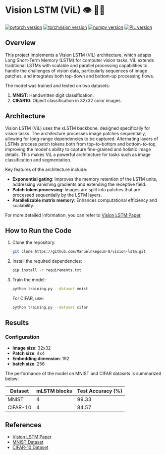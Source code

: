 
# Vision LSTM (ViL) 👁️ 🧠🔧
[![pytorch version](https://img.shields.io/badge/pytorch-2.1.2-yellow.svg)](https://pypi.org/project/torch/2.1.2-/)
[![torchvision version](https://img.shields.io/badge/torchvision-0.16.2-yellow.svg)](https://pypi.org/project/torchvision/0.16.2-/)
[![numpy version](https://img.shields.io/badge/numpy-1.26.4-blue.svg)](https://pypi.org/project/numpy/1.26.4/)
[![PIL version](https://img.shields.io/badge/PIL-10.2.0-green.svg)](https://pypi.org/project/Pillow/10.2.0/)
## Overview
This project implements a Vision LSTM (ViL) architecture, which adapts Long Short-Term Memory (LSTM) for computer vision tasks. ViL extends traditional LSTMs with scalable and parallel processing capabilities to handle the challenges of vision data, particularly sequences of image patches, and integrates both top-down and bottom-up processing flows.

The model was trained and tested on two datasets:
1. **MNIST**: Handwritten digit classification.
2. **CIFAR10**: Object classification in 32x32 color images.

## Architecture
Vision LSTM (ViL) uses the xLSTM backbone, designed specifically for vision tasks. The architecture processes image patches sequentially, allowing for long-range dependencies to be captured. Alternating layers of LSTMs process patch tokens both from top-to-bottom and bottom-to-top, improving the model's ability to capture fine-grained and holistic image details. This makes ViL a powerful architecture for tasks such as image classification and segmentation.

Key features of the architecture include:
- **Exponential gating**: Improves the memory retention of the LSTM units, addressing vanishing gradients and extending the receptive field.
- **Patch token processing**: Images are split into patches that are processed sequentially by the LSTM layers.
- **Parallelizable matrix memory**: Enhances computational efficiency and scalability.

For more detailed information, you can refer to [Vision LSTM Paper](https://brandstetter-johannes.github.io/publication/alkin-2024-vision-lstm/)

## How to Run the Code
1. Clone the repository:
   ```bash
   git clone https://github.com/Manuelnkegoum-8/vision-lstm.git
   ```
2. Install the required dependencies:
   ```bash
   pip install -r requirements.txt
   ```
3. Train the model:
   ```bash
   python training.py --dataset mnist
   ```
   For CIFAR, use:
   ```bash
   python training.py --dataset cifar
   ```




## Results

### Configuration
- **Image size**: 32x32
- **Patch size**: 4x4
- **Embedding dimension**: 192
- **batch size**: 256

The performance of the model on MNIST and CIFAR datasets is summarized below:

| Dataset    |  mLSTM blocks | Test Accuracy (%) |
|------------|---------------|-------------------|
| MNIST      | 4             | 99.33             |
| CIFAR-10   | 4             | 84.57             |


## References
- [Vision LSTM Paper](https://brandstetter-johannes.github.io/publication/alkin-2024-vision-lstm/)
- [MNIST Dataset](http://yann.lecun.com/exdb/mnist/)
- [CIFAR-10 Dataset](https://www.cs.toronto.edu/~kriz/cifar.html)

